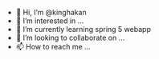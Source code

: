 - 👋 Hi, I’m @kinghakan
- 👀 I’m interested in ...
- 🌱 I’m currently learning spring 5 webapp
- 💞️ I’m looking to collaborate on ...
- 📫 How to reach me ...

<!---
kinghakan/kinghakan is a ✨ special ✨ repository because its `README.md` (this file) appears on your GitHub profile.
You can click the Preview link to take a look at your changes.
--->
